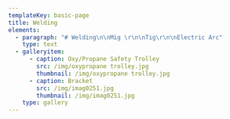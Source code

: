 ```yaml
---
templateKey: basic-page
title: Welding
elements:
  - paragraph: "# Welding\n\nMig \r\n\nTig\r\n\nElectric Arc"
    type: text
  - galleryitem:
      - caption: Oxy/Propane Safety Trolley
        src: /img/oxypropane trolley.jpg
        thumbnail: /img/oxypropane trolley.jpg
      - caption: Bracket
        src: /img/imag0251.jpg
        thumbnail: /img/imag0251.jpg
    type: gallery
---
```


